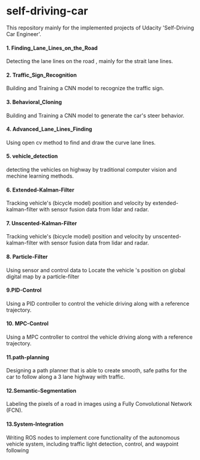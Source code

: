 # self-driving-car
This repository mainly for  the implemented projects of Udacity 'Self-Driving Car Engineer'.
#### 1. Finding_Lane_Lines_on_the_Road
Detecting the lane lines on the road , mainly for the strait lane lines.
#### 2. Traffic_Sign_Recognition
Building and Training a CNN model to recognize the traffic sign.
#### 3. Behavioral_Cloning
Building and Training a CNN model to generate the car's steer behavior.
#### 4. Advanced_Lane_Lines_Finding
Using open cv method to find and draw the curve lane lines.
#### 5. vehicle_detection
detecting the vehicles on highway by traditional computer vision and mechine learning methods.
#### 6. Extended-Kalman-Filter
Tracking  vehicle's (bicycle model) position and velocity by extended-kalman-filter with sensor fusion data from lidar and radar.
#### 7. Unscented-Kalman-Filter
Tracking  vehicle's (bicycle model) position and velocity by unscented-kalman-filter with sensor fusion data from lidar and radar.
#### 8. Particle-Filter
Using sensor and control data to Locate the vehicle 's position on global digital map by a particle-filter 
#### 9.PID-Control
Using a PID controller to control the vehicle driving along with a reference trajectory.
#### 10. MPC-Control
Using a MPC controller to control the vehicle driving along with a reference trajectory.
#### 11.path-planning
Designing a path planner that is able to create smooth, safe paths for the car to follow along a 3 lane highway with traffic.
#### 12.Semantic-Segmentation
Labeling the pixels of a road in images using a Fully Convolutional Network (FCN).
#### 13.System-Integration
Writing ROS nodes to implement core functionality of the autonomous vehicle system, including traffic light detection, control, and waypoint following

